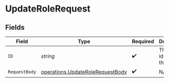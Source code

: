 # UpdateRoleRequest


## Fields

| Field                                                                                | Type                                                                                 | Required                                                                             | Description                                                                          |
| ------------------------------------------------------------------------------------ | ------------------------------------------------------------------------------------ | ------------------------------------------------------------------------------------ | ------------------------------------------------------------------------------------ |
| `ID`                                                                                 | *string*                                                                             | :heavy_check_mark:                                                                   | The unique identifier of the role.                                                   |
| `RequestBody`                                                                        | [operations.UpdateRoleRequestBody](../../models/operations/updaterolerequestbody.md) | :heavy_check_mark:                                                                   | N/A                                                                                  |
